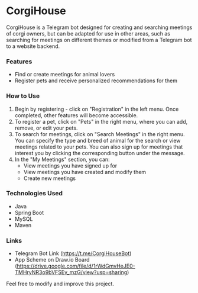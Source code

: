 # CorgiHouse

CorgiHouse is a Telegram bot designed for creating and searching meetings of corgi owners, but can be adapted for use in other areas, such as searching for meetings on different themes or modified from a Telegram bot to a website backend.

### Features
- Find or create meetings for animal lovers
- Register pets and receive personalized recommendations for them

### How to Use
1. Begin by registering - click on "Registration" in the left menu. Once completed, other features will become accessible.
2. To register a pet, click on "Pets" in the right menu, where you can add, remove, or edit your pets.
3. To search for meetings, click on "Search Meetings" in the right menu. You can specify the type and breed of animal for the search or view meetings related to your pets. You can also sign up for meetings that interest you by clicking the corresponding button under the message.
4. In the "My Meetings" section, you can:
   - View meetings you have signed up for
   - View meetings you have created and modify them
   - Create new meetings

### Technologies Used
- Java
- Spring Boot
- MySQL
- Maven

### Links
- Telegram Bot Link (https://t.me/CorgiHouseBot)
- App Scheme on Draw.io Board (https://drive.google.com/file/d/1rWdGmvHeJE0-TMHryNR3o9bVFSEv_mzG/view?usp=sharing)

Feel free to modify and improve this project.
